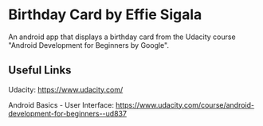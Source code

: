 Birthday Card by Effie Sigala
===================================

An android app that displays a birthday card from the Udacity course "Android Development for Beginners by Google".

Useful Links
--------------

Udacity: https://www.udacity.com/

Android Basics - User Interface: https://www.udacity.com/course/android-development-for-beginners--ud837
